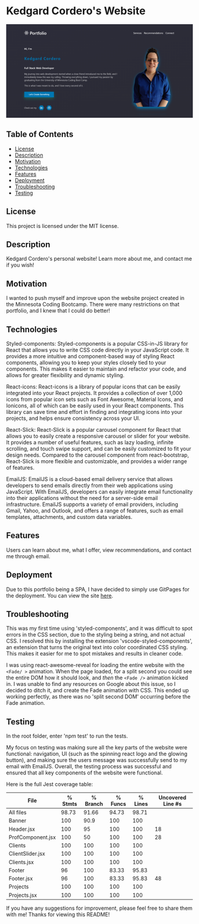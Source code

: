 # Kedgard Cordero's Website

![Screenshot](./src/components/Banner/assets/websiteSnapshot.png)

## Table of Contents
- [License](#license)
- [Description](#description)
- [Motivation](#motivation)
- [Technologies](#technologies)
- [Features](#features)
- [Deployment](#Deployment)
- [Troubleshooting](#troubleshooting)
- [Testing](#testing)

## License
This project is licensed under the MIT license.

## Description
Kedgard Cordero's personal website! Learn more about me, and contact me if you wish!

## Motivation
I wanted to push myself and improve upon the website project created in the Minnesota Coding Bootcamp. There were many restrictions on that portfolio, and I knew that I could do better! 

## Technologies
Styled-components:
Styled-components is a popular CSS-in-JS library for React that allows you to write CSS code directly in your JavaScript code. It provides a more intuitive and component-based way of styling React components, allowing you to keep your styles closely tied to your components. This makes it easier to maintain and refactor your code, and allows for greater flexibility and dynamic styling.

React-icons:
React-icons is a library of popular icons that can be easily integrated into your React projects. It provides a collection of over 1,000 icons from popular icon sets such as Font Awesome, Material Icons, and Ionicons, all of which can be easily used in your React components. This library can save time and effort in finding and integrating icons into your projects, and helps ensure consistency across your UI.

React-Slick:
React-Slick is a popular carousel component for React that allows you to easily create a responsive carousel or slider for your website. It provides a number of useful features, such as lazy loading, infinite scrolling, and touch swipe support, and can be easily customized to fit your design needs. Compared to the carousel component from react-bootstrap, React-Slick is more flexible and customizable, and provides a wider range of features.

EmailJS:
EmailJS is a cloud-based email delivery service that allows developers to send emails directly from their web applications using JavaScript. With EmailJS, developers can easily integrate email functionality into their applications without the need for a server-side email infrastructure. EmailJS supports a variety of email providers, including Gmail, Yahoo, and Outlook, and offers a range of features, such as email templates, attachments, and custom data variables.

## Features
Users can learn about me, what I offer, view recommendations, and contact me through email. 

## Deployment
Due to this portfolio being a SPA, I have decided to simply use GitPages for the deployment. You can view the site [here](https://kenny4297.github.io/Website/).

## Troubleshooting
This was my first time using 'styled-components', and it was difficult to spot errors in the CSS section, due to the styling being a string, and not actual CSS. I resolved this by installing the extension 'vscode-styled-components', an extension that turns the original text into color coordinated CSS styling. This makes it easier for me to spot mistakes and results in cleaner code.

I was using react-awesome-reveal for loading the entire website with the `<Fade/ >` animation. When the page loaded, for a split second you could see the entire DOM how it should look, and *then* the `<Fade />` animation kicked in. I was unable to find any resources on Google about this issue, so I decided to ditch it, and create the Fade animation with CSS. This ended up working perfectly, as there was no 'split second DOM' occurring before the Fade animation.

## Testing
In the root folder, enter 'npm test' to run the tests.

My focus on testing was making sure all the key parts of the website were functional: navigation, UI (such as the spinning react logo and the glowing button), and making sure the users message was successfully send to my email with EmailJS. Overall, the testing process was successful and ensured that all key components of the website were functional.

Here is the full Jest coverage table:

File                | % Stmts | % Branch | % Funcs | % Lines | Uncovered Line #s 
--------------------|---------|----------|---------|---------|-------------------
All files           |   98.73 |    91.66 |   94.73 |   98.71 |                   
 Banner             |     100 |     90.9 |     100 |     100 |                   
  Header.jsx        |     100 |       95 |     100 |     100 | 18                
  ProfComponent.jsx |     100 |       50 |     100 |     100 | 28                
 Clients            |     100 |      100 |     100 |     100 |                   
  ClientSlider.jsx  |     100 |      100 |     100 |     100 |                   
  Clients.jsx       |     100 |      100 |     100 |     100 |                   
 Footer             |      96 |      100 |   83.33 |   95.83 |                   
  Footer.jsx        |      96 |      100 |   83.33 |   95.83 | 48                
 Projects           |     100 |      100 |     100 |     100 |                   
  Projects.jsx      |     100 |      100 |     100 |     100 |                   


If you have any suggestions for improvement, please feel free to share them with me! Thanks for viewing this README!

